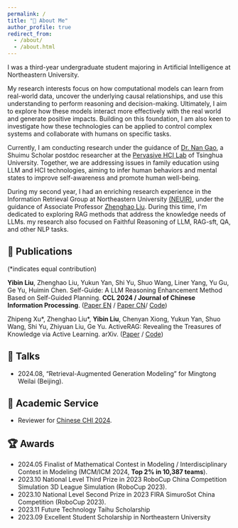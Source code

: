 ```yaml
---
permalink: /
title: "📖 About Me"
author_profile: true
redirect_from: 
  - /about/
  - /about.html
---
```


I was a third-year undergraduate student majoring in Artificial Intelligence at Northeastern University. 

My research interests focus on how computational models can learn from real-world data, uncover the underlying causal relationships, and use this understanding to perform reasoning and decision-making. Ultimately, I aim to explore how these models interact more effectively with the real world and generate positive impacts. Building on this foundation, I am also keen to investigate how these technologies can be applied to control complex systems and collaborate with humans on specific tasks.

Currently, I am conducting research under the guidance of [Dr. Nan Gao](https://nancygao.com/), a Shuimu Scholar postdoc researcher at the [Pervasive HCI Lab](https://pi.cs.tsinghua.edu.cn/) of Tsinghua University. Together, we are addressing issues in family education using LLM and HCI technologies, aiming to infer human behaviors and mental states to improve self-awareness and promote human well-being.

During my second year, I had an enriching research experience in the Information Retrieval Group at Northeastern University [(NEUIR)](https://neuir.github.io/), under the guidance of Associate Professor [Zhenghao Liu](https://edwardzh.github.io/). During this time, I'm dedicated to exploring RAG methods that address the knowledge needs of LLMs. my research also focused on Faithful Reasoning of LLM, RAG-sft, QA, and other NLP tasks.


## 📝 Publications
(*indicates equal contribution)

**Yibin Liu**, Zhenghao Liu, Yukun Yan, Shi Yu, Shuo Wang, Liner Yang, Yu Gu, Ge Yu, Huimin Chen. Self-Guide: A LLM Reasoning Enhancement Method Based on Self-Guided Planning. **CCL 2024 / Journal of Chinese Information Processing**. ([Paper EN](https://github.com/10-OASIS-01/10-OASIS-01.github.io/blob/master/assets/_CCL2024__Self_Guide__A_LLM_Reasoning_Enhancement_Method_Based_on_Self_Guided_Planning_EN_-4.pdf) / [Paper CN](https://10-oasis-01.github.io/assets/183_self_guide_.pdf)/ [Code](https://github.com/NEUIR/Self-Guide))

Zhipeng Xu\*, Zhenghao Liu\*, **Yibin Liu**, Chenyan Xiong, Yukun Yan, Shuo Wang, Shi Yu, Zhiyuan Liu, Ge Yu. ActiveRAG: Revealing the Treasures of Knowledge via Active Learning. arXiv. ([Paper](https://arxiv.org/abs/2402.13547) / [Code](https://github.com/OpenMatch/ActiveRAG))

## 💬 Talks
- 2024.08, “Retrieval-Augmented Generation Modeling” for Mingtong Weilai (Beijing).

## 👥 Academic Service

- Reviewer for [Chinese CHI 2024](http://chchi.icachi.org/24/).
  
## 🏆 Awards

- 2024.05 Finalist of Mathematical Contest in Modeling / Interdisciplinary Contest in Modeling (MCM/ICM 2024, **Top 2% in 10,387 teams**).
- 2023.10 National Level Third Prize in 2023 RoboCup China Competition Simulation 3D League Simulation (RoboCup 2023).
- 2023.10 National Level Second Prize in 2023 FIRA SimuroSot China Competition (RoboCup 2023).
- 2023.11 Future Technology Taihu Scholarship
- 2023.09 Excellent Student Scholarship in Northeastern University



<!--
---
permalink: /
title: "Yibin (Léon) Liu"
excerpt: "About me"
author_profile: true
redirect_from: 
  - /about/
  - /about.html
---

-->



